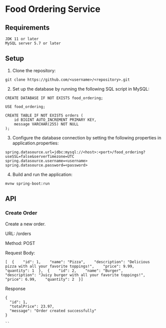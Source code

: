 # Food Ordering Service


## Requirements
    JDK 11 or later
    MySQL server 5.7 or later


## Setup
1. Clone the repository:
```
git clone https://github.com/<username>/<repository>.git
```
2. Set up the database by running the following SQL script in MySQL:
```
CREATE DATABASE IF NOT EXISTS food_ordering;

USE food_ordering;

CREATE TABLE IF NOT EXISTS orders (
    id BIGINT AUTO_INCREMENT PRIMARY KEY,
    message VARCHAR(255) NOT NULL
);
```
3. Configure the database connection by setting the following properties in application.properties:

```
spring.datasource.url=jdbc:mysql://<host>:<port>/food_ordering?useSSL=false&serverTimezone=UTC
spring.datasource.username=<username>
spring.datasource.password=<password>
```
4. Build and run the application:
```
mvnw spring-boot:run
```

## API
### Create Order

Create a new order.

URL: /orders

Method: POST

Request Body:
```
[  {    "id": 1,    "name": "Pizza",    "description": "Delicious pizza with all your favorite toppings!",    "price": 9.99,    "quantity": 1  },  {    "id": 2,    "name": "Burger",    "description": "Juicy burger with all your favorite toppings!",    "price": 6.99,    "quantity": 2  }]

```

Response

```
{
  "id": 1,
  "totalPrice": 23.97,
  "message": "Order created successfully"
}

``